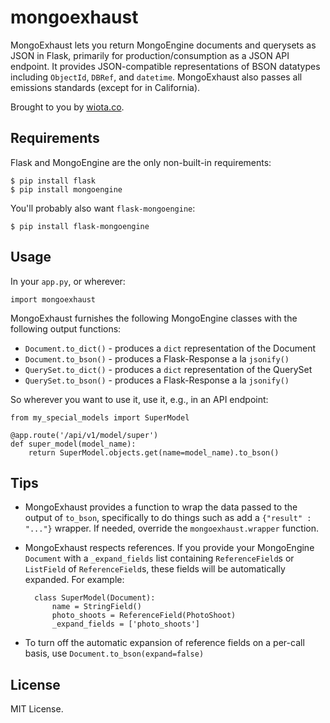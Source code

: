 mongoexhaust
========

MongoExhaust lets you return MongoEngine documents and querysets as JSON in Flask, primarily for production/consumption as a JSON API endpoint. It provides JSON-compatible representations of BSON datatypes including `ObjectId`, `DBRef`, and `datetime`. MongoExhaust also passes all emissions standards (except for in California).

Brought to you by [wiota.co](http://wiota.co).

## Requirements

Flask and MongoEngine are the only non-built-in requirements:

    $ pip install flask
    $ pip install mongoengine

You'll probably also want `flask-mongoengine`:

    $ pip install flask-mongoengine

## Usage

In your `app.py`, or wherever:

    import mongoexhaust

MongoExhaust furnishes the following MongoEngine classes with the following output functions:

- `Document.to_dict()` - produces a `dict` representation of the Document
- `Document.to_bson()` - produces a Flask-Response a la `jsonify()`
- `QuerySet.to_dict()` - produces a `dict` representation of the QuerySet
- `QuerySet.to_bson()` - produces a Flask-Response a la `jsonify()`

So wherever you want to use it, use it, e.g., in an API endpoint:

    from my_special_models import SuperModel
    
    @app.route('/api/v1/model/super')
    def super_model(model_name):
        return SuperModel.objects.get(name=model_name).to_bson()

## Tips

- MongoExhaust provides a function to wrap the data passed to the output of `to_bson`, specifically to do things such as add a `{"result" : "..."}` wrapper. If needed, override the `mongoexhaust.wrapper` function.
- MongoExhaust respects references. If you provide your MongoEngine `Document` with a `_expand_fields` list containing `ReferenceField`s or `ListField` of `ReferenceField`s, these fields will be automatically expanded. For example:

        class SuperModel(Document):
            name = StringField()
            photo_shoots = ReferenceField(PhotoShoot)
            _expand_fields = ['photo_shoots']

- To turn off the automatic expansion of reference fields on a per-call basis, use `Document.to_bson(expand=false)`


## License

MIT License.
